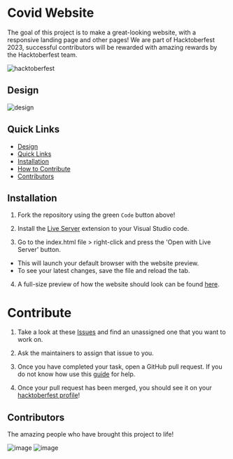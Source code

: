 # Covid Website

The goal of this project is to make a great-looking website, with a responsive landing page and other pages! We are part of Hacktoberfest 2023, successful contributors will be rewarded with amazing rewards by the Hacktoberfest team.

![hacktoberfest](https://github.com/mezotv/Covid_website/assets/68947960/cb7d183a-0875-4180-b86f-b0028659e823)

## Design
![design](https://github.com/mezotv/Covid_website/assets/68947960/fbc5a1dc-4d07-4897-995a-cd4e36dc145e)


## Quick Links
  - [Design](#design)
  - [Quick Links](#quick-links)
  - [Installation](#installation)
  - [How to Contribute](#contribute)
  - [Contributors](#contributors)

## Installation

1. Fork the repository using the green `Code` button above!
 
2. Install the [Live Server](https://marketplace.visualstudio.com/items?itemName=ritwickdey.LiveServer) extension to your Visual Studio code.

3. Go to the index.html file > right-click and press the 'Open with Live Server' button.
 - This will launch your default browser with the website preview. 
 - To see your latest changes, save the file and reload the tab.

4. A full-size preview of how the website should look can be found [here](https://github.com/huamanraj/Covid_website/blob/main/Design.png).


# Contribute

1. Take a look at these [Issues](https://github.com/huamanraj/Covid_website/issues) and find an unassigned one that you want to work on.

2. Ask the maintainers to assign that issue to you.

3. Once you have completed your task, open a GitHub pull request. If you do not know how use this [guide](https://docs.github.com/en/pull-requests/collaborating-with-pull-requests/proposing-changes-to-your-work-with-pull-requests/creating-a-pull-request) for help.

4. Once your pull request has been merged, you should see it on your [hacktoberfest profile](https://hacktoberfest.com/profile/)!


## Contributors
The amazing people who have brought this project to life!

![image](https://contrib.rocks/image?repo=huamanraj/covid_website)
![image](https://github.com/mezotv.png)
